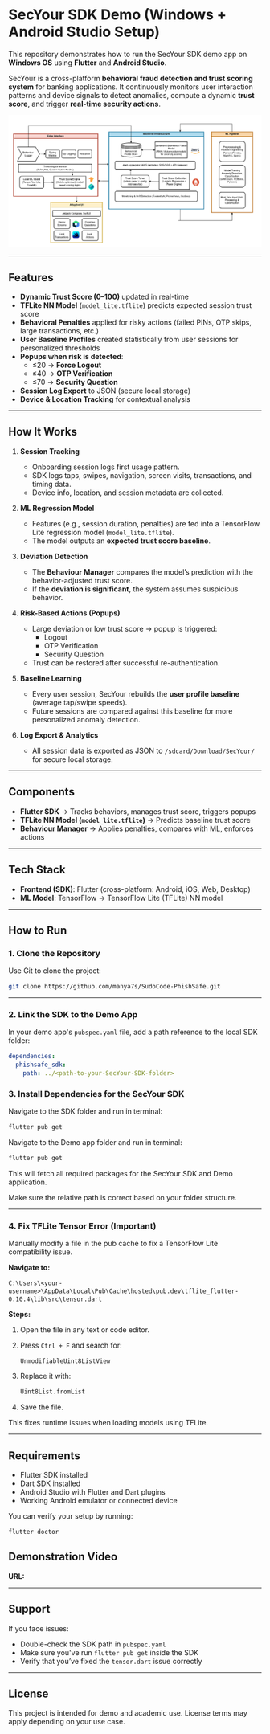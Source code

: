 # SecYour SDK Demo (Windows + Android Studio Setup)

This repository demonstrates how to run the SecYour SDK demo app on **Windows OS** using **Flutter** and **Android Studio**.
 

SecYour is a cross-platform **behavioral fraud detection and trust scoring system** for banking applications. It continuously monitors user interaction patterns and device signals to detect anomalies, compute a dynamic **trust score**, and trigger **real-time security actions**.  

<img src="architecture.png">

---

## Features  

- **Dynamic Trust Score (0–100)** updated in real-time  
- **TFLite NN Model** (`model_lite.tflite`) predicts expected session trust score  
- **Behavioral Penalties** applied for risky actions (failed PINs, OTP skips, large transactions, etc.)  
- **User Baseline Profiles** created statistically from user sessions for personalized thresholds  
- **Popups when risk is detected**:  
  - ≤20 → **Force Logout**  
  - ≤40 → **OTP Verification**  
  - ≤70 → **Security Question**  
- **Session Log Export** to JSON (secure local storage)  
- **Device & Location Tracking** for contextual analysis  

---

## How It Works  

1. **Session Tracking**
   - Onboarding session logs first usage pattern.
   - SDK logs taps, swipes, navigation, screen visits, transactions, and timing data.  
   - Device info, location, and session metadata are collected.  

3. **ML Regression Model**  
   - Features (e.g., session duration, penalties) are fed into a TensorFlow Lite regression model (`model_lite.tflite`).  
   - The model outputs an **expected trust score baseline**.  

4. **Deviation Detection**  
   - The **Behaviour Manager** compares the model’s prediction with the behavior-adjusted trust score.  
   - If the **deviation is significant**, the system assumes suspicious behavior.  

5. **Risk-Based Actions (Popups)**  
   - Large deviation or low trust score → popup is triggered:  
     - Logout  
     - OTP Verification  
     - Security Question  
   - Trust can be restored after successful re-authentication.  

6. **Baseline Learning**  
   - Every user session, SecYour rebuilds the **user profile baseline** (average tap/swipe speeds).  
   - Future sessions are compared against this baseline for more personalized anomaly detection.  

7. **Log Export & Analytics**  
   - All session data is exported as JSON to `/sdcard/Download/SecYour/` for secure local storage.

---

## Components  

- **Flutter SDK** → Tracks behaviors, manages trust score, triggers popups  
- **TFLite NN Model (`model_lite.tflite`)** → Predicts baseline trust score  
- **Behaviour Manager** → Applies penalties, compares with ML, enforces actions   

---

## Tech Stack  

- **Frontend (SDK)**: Flutter (cross-platform: Android, iOS, Web, Desktop)  
- **ML Model**: TensorFlow → TensorFlow Lite (TFLite) NN model  

---

## How to Run

### 1. Clone the Repository

Use Git to clone the project:

```bash
git clone https://github.com/manya7s/SudoCode-PhishSafe.git
```


---
### 2. Link the SDK to the Demo App

In your demo app's `pubspec.yaml` file, add a path reference to the local SDK folder:

```yaml
dependencies:
  phishsafe_sdk:
    path: ../<path-to-your-SecYour-SDK-folder>
```

### 3. Install Dependencies for the SecYour SDK

Navigate to the SDK folder and run in terminal:

```bash
flutter pub get
```

Navigate to the Demo app folder and run in terminal:

```bash
flutter pub get
```

This will fetch all required packages for the SecYour SDK and Demo application.


Make sure the relative path is correct based on your folder structure.

---

### 4. Fix TFLite Tensor Error (Important)

Manually modify a file in the pub cache to fix a TensorFlow Lite compatibility issue.

**Navigate to:**

```
C:\Users\<your-username>\AppData\Local\Pub\Cache\hosted\pub.dev\tflite_flutter-0.10.4\lib\src\tensor.dart
```

**Steps:**

1. Open the file in any text or code editor.
2. Press `Ctrl + F` and search for:

   ```
   UnmodifiableUint8ListView
   ```

3. Replace it with:

   ```dart
   Uint8List.fromList
   ```

4. Save the file.

This fixes runtime issues when loading models using TFLite.

---

## Requirements

- Flutter SDK installed
- Dart SDK installed
- Android Studio with Flutter and Dart plugins
- Working Android emulator or connected device

You can verify your setup by running:

```bash
flutter doctor
```


## Demonstration Video
**URL:** []()

---

## Support

If you face issues:

- Double-check the SDK path in `pubspec.yaml`
- Make sure you've run `flutter pub get` inside the SDK
- Verify that you’ve fixed the `tensor.dart` issue correctly

---

## License

This project is intended for demo and academic use. License terms may apply depending on your use case.
